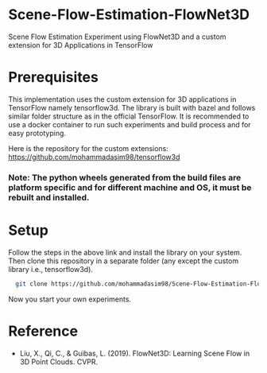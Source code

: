 # Scene-Flow-Estimation-FlowNet3D
Scene Flow Estimation Experiment using FlowNet3D and a custom extension for 3D Applications in TensorFlow

# Prerequisites
This implementation uses the custom extension for 3D applications in TensorFlow namely tensorflow3d. The library is built with bazel and follows similar folder structure as in the official TensorFlow. It is recommended to use a docker container to run such experiments and build process and for easy prototyping. 

Here is the repository for the custom extensions: https://github.com/mohammadasim98/tensorflow3d

### Note: The python wheels generated from the build files are platform specific and for different machine and OS, it must be rebuilt and installed.


# Setup
Follow the steps in the above link and install the library on your system. Then clone this repository in a separate folder (any except the custom library i.e., tensorflow3d).

```bash
  git clone https://github.com/mohammadasim98/Scene-Flow-Estimation-FlowNet3D
```

Now you start your own experiments.


# Reference
* Liu, X., Qi, C., & Guibas, L. (2019). FlowNet3D: Learning Scene Flow in 3D Point Clouds. CVPR.
```

